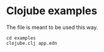 # Clojube examples

The file is meant to be used this way.

```
cd examples
clojube.clj app.edn
```
